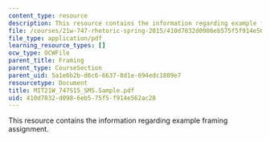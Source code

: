 ```yaml
---
content_type: resource
description: This resource contains the information regarding example framing assignment.
file: /courses/21w-747-rhetoric-spring-2015/410d7832d0986eb575f5f914e562ac28_MIT21W_747S15_SMS.Sample.pdf
file_type: application/pdf
learning_resource_types: []
ocw_type: OCWFile
parent_title: Framing
parent_type: CourseSection
parent_uid: 5a1e6b2b-d6c6-6637-8d1e-694edc1809e7
resourcetype: Document
title: MIT21W_747S15_SMS.Sample.pdf
uid: 410d7832-d098-6eb5-75f5-f914e562ac28
---
```

This resource contains the information regarding example framing assignment.

